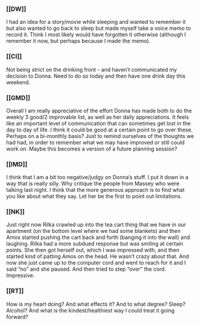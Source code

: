 ### [[DW]]
I had an idea for a story/movie while sleeping and wanted to remember it but also wanted to go back to sleep but made myself take a voice memo to record it. Think I most likely would have forgotten it otherwise (although I remember it now, but perhaps because I made the memo).

### [[CI]]
Not being strict on the drinking front - and haven’t communicated my decision to Donna. Need to do so today and then have one drink day this weekend.

### [[GMD]]
Overall I am really appreciative of the effort Donna has made both to do the weekly 3 good/2 improvable list, as well as her daily appreciations. It feels like an important level of communication that can sometimes get lost in the day to day of life. I think it could be good at a certain point to go over these. Perhaps on a bi-monthly basis? Just to remind ourselves of the thoughts we had had, in order to remember what we may have improved or still could work on. Maybe this becomes a version of a future planning session?

### [[IMD]]
I think that I am a bit too negative/judgy on Donna’s stuff. I put it down in a way that is really silly. Why critique the people from Massey who were talking last night. I think that the more generous approach is to find what you like about what they say. Let her be the first to point out limitations.

### [[NK]]
Just right now Rilka crawled up into the tea cart thing that we have in our apartment (on the bottom level where we had some blankets) and then Amos started pushing the cart back and forth (banging it into the wall) and laughing. Rilka had a more subdued response but was smiling at certain points. She then got herself out, which I was impressed with, and then started kind of patting Amos on the head. He wasn’t crazy about that. And now she just came up to the computer cord and went to reach for it and I said “no” and she paused. And then tried to step “over” the cord. Impressive.   

### [[RT]]
How is my heart doing? And what effects it? And to what degree? Sleep? Alcohol? And what is the kindest/healthiest way I could treat it going forward?
